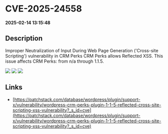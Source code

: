 # CVE-2025-24558

**2025-02-14 13:15:48**

## Description
Improper Neutralization of Input During Web Page Generation ('Cross-site Scripting') vulnerability in CRM Perks CRM Perks allows Reflected XSS. This issue affects CRM Perks: from n/a through 1.1.5.

![](https://img.shields.io/static/v1?label=Score&message=7.1&color=red)
![](https://img.shields.io/static/v1?label=Severity&message=HIGH&color=red)
![](https://img.shields.io/static/v1?label=CWE&message=XSS&color=green)

## Links
- [https://patchstack.com/database/wordpress/plugin/support-x/vulnerability/wordpress-crm-perks-plugin-1-1-5-reflected-cross-site-scripting-xss-vulnerability?_s_id=cve](https://patchstack.com/database/wordpress/plugin/support-x/vulnerability/wordpress-crm-perks-plugin-1-1-5-reflected-cross-site-scripting-xss-vulnerability?_s_id=cve)
